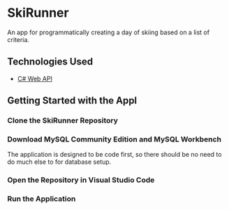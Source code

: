 # SkiRunner
An app for programmatically creating a day of skiing based on a list of criteria.

## Technologies Used
- [C# Web API](https://learn.microsoft.com/en-us/aspnet/core/tutorials/first-web-api?view=aspnetcore-8.0&tabs=visual-studio)

## Getting Started with the Appl
### Clone the SkiRunner Repository
### Download MySQL Community Edition and MySQL Workbench
The application is designed to be code first, so there should be no need to do much else to for database setup.
### Open the Repository in Visual Studio Code
### Run the Application